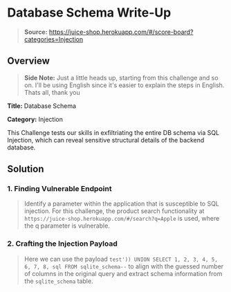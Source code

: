 # Database Schema Write-Up
> **Source:** https://juice-shop.herokuapp.com/#/score-board?categories=Injection

## Overview

>**Side Note:** Just a little heads up, starting from this challenge and so on. I'll be using English since it's easier to explain the steps in English. Thats all, thank you

**Title:** Database Schema

**Category:** Injection

This Challenge tests our skills in exfiltriating the entire DB schema via SQL Injection, which can reveal sensitive structural details of the backend database.

## Solution

### 1. Finding Vulnerable Endpoint
> Identify a parameter within the application that is susceptible to SQL injection. For this challenge, the product search functionality at `https://juice-shop.herokuapp.com/#/search?q=Apple` is used, where the q parameter is vulnerable.

### 2. Crafting the Injection Payload
> Here we can use the payload `test')) UNION SELECT 1, 2, 3, 4, 5, 6, 7, 8, sql FROM sqlite_schema--` to align with the guessed number of columns in the original query and extract schema information from the `sqlite_schema` table.